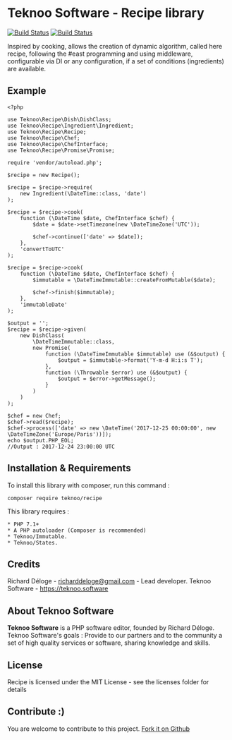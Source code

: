 Teknoo Software - Recipe library
================================

[![Build Status](https://travis-ci.org/TeknooSoftware/recipe.svg?branch=master)](https://travis-ci.org/TeknooSoftware/recipe) [![Build Status](https://travis-ci.org/TeknooSoftware/recipe.svg?branch=master)](https://travis-ci.org/TeknooSoftware/recipe)

Inspired by cooking, allows the creation of dynamic algorithm, called here recipe,
following the #east programming and using middleware, configurable via DI or any configuration,
if a set of conditions (ingredients) are available.

Example
-------

    <?php

    use Teknoo\Recipe\Dish\DishClass;
    use Teknoo\Recipe\Ingredient\Ingredient;
    use Teknoo\Recipe\Recipe;
    use Teknoo\Recipe\Chef;
    use Teknoo\Recipe\ChefInterface;
    use Teknoo\Recipe\Promise\Promise;

    require 'vendor/autoload.php';

    $recipe = new Recipe();

    $recipe = $recipe->require(
        new Ingredient(\DateTime::class, 'date')
    );

    $recipe = $recipe->cook(
        function (\DateTime $date, ChefInterface $chef) {
            $date = $date->setTimezone(new \DateTimeZone('UTC'));

            $chef->continue(['date' => $date]);
        },
        'convertToUTC'
    );

    $recipe = $recipe->cook(
        function (\DateTime $date, ChefInterface $chef) {
            $immutable = \DateTimeImmutable::createFromMutable($date);

            $chef->finish($immutable);
        },
        'immutableDate'
    );

    $output = '';
    $recipe = $recipe->given(
        new DishClass(
            \DateTimeImmutable::class,
            new Promise(
                function (\DateTimeImmutable $immutable) use (&$output) {
                    $output = $immutable->format('Y-m-d H:i:s T');
                },
                function (\Throwable $error) use (&$output) {
                    $output = $error->getMessage();
                }
            )
        )
    );

    $chef = new Chef;
    $chef->read($recipe);
    $chef->process(['date' => new \DateTime('2017-12-25 00:00:00', new \DateTimeZone('Europe/Paris'))]);
    echo $output.PHP_EOL;
    //Output : 2017-12-24 23:00:00 UTC

Installation & Requirements
---------------------------
To install this library with composer, run this command :

    composer require teknoo/recipe

This library requires :

    * PHP 7.1+
    * A PHP autoloader (Composer is recommended)
    * Teknoo/Immutable.
    * Teknoo/States.

Credits
-------
Richard Déloge - <richarddeloge@gmail.com> - Lead developer.
Teknoo Software - <https://teknoo.software>

About Teknoo Software
---------------------
**Teknoo Software** is a PHP software editor, founded by Richard Déloge.
Teknoo Software's goals : Provide to our partners and to the community a set of high quality services or software,
 sharing knowledge and skills.

License
-------
Recipe is licensed under the MIT License - see the licenses folder for details

Contribute :)
-------------

You are welcome to contribute to this project. [Fork it on Github](CONTRIBUTING.md)

